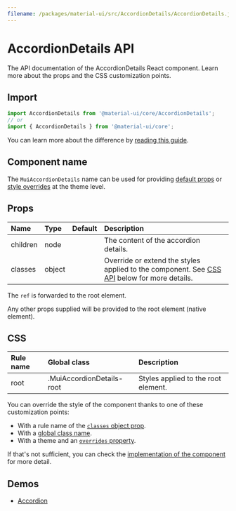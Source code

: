 ```yaml
---
filename: /packages/material-ui/src/AccordionDetails/AccordionDetails.js
---
```


<!--- This documentation is automatically generated, do not try to edit it. -->

# AccordionDetails API

<p class="description">The API documentation of the AccordionDetails React component. Learn more about the props and the CSS customization points.</p>

## Import

```js
import AccordionDetails from '@material-ui/core/AccordionDetails';
// or
import { AccordionDetails } from '@material-ui/core';
```

You can learn more about the difference by [reading this guide](/guides/minimizing-bundle-size/).



## Component name

The `MuiAccordionDetails` name can be used for providing [default props](/customization/globals/#default-props) or [style overrides](/customization/globals/#css) at the theme level.

## Props

| Name | Type | Default | Description |
|:-----|:-----|:--------|:------------|
| <span class="prop-name">children</span> | <span class="prop-type">node</span> |  | The content of the accordion details. |
| <span class="prop-name">classes</span> | <span class="prop-type">object</span> |  | Override or extend the styles applied to the component. See [CSS API](#css) below for more details. |

The `ref` is forwarded to the root element.

Any other props supplied will be provided to the root element (native element).

## CSS

| Rule name | Global class | Description |
|:-----|:-------------|:------------|
| <span class="prop-name">root</span> | <span class="prop-name">.MuiAccordionDetails-root</span> | Styles applied to the root element.

You can override the style of the component thanks to one of these customization points:

- With a rule name of the [`classes` object prop](/customization/components/#overriding-styles-with-classes).
- With a [global class name](/customization/components/#overriding-styles-with-global-class-names).
- With a theme and an [`overrides` property](/customization/globals/#css).

If that's not sufficient, you can check the [implementation of the component](https://github.com/mui-org/material-ui/blob/next/packages/material-ui/src/AccordionDetails/AccordionDetails.js) for more detail.

## Demos

- [Accordion](/components/accordion/)


